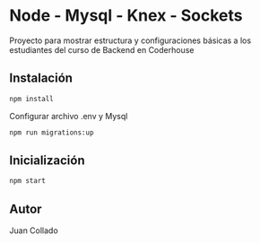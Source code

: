 # Node - Mysql - Knex - Sockets

Proyecto para mostrar estructura y configuraciones básicas a los estudiantes del curso de Backend en Coderhouse 

## Instalación



```bash
npm install
```
Configurar archivo .env y Mysql

```bash
npm run migrations:up
```

## Inicialización

```python
npm start
```


## Autor
Juan Collado